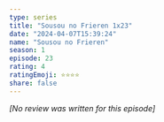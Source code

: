 ```yaml
---
type: series
title: "Sousou no Frieren 1x23"
date: "2024-04-07T15:39:24"
name: "Sousou no Frieren"
season: 1
episode: 23
rating: 4
ratingEmoji: ⭐️⭐️⭐️⭐️
share: false
---
```


*[No review was written for this episode]*
